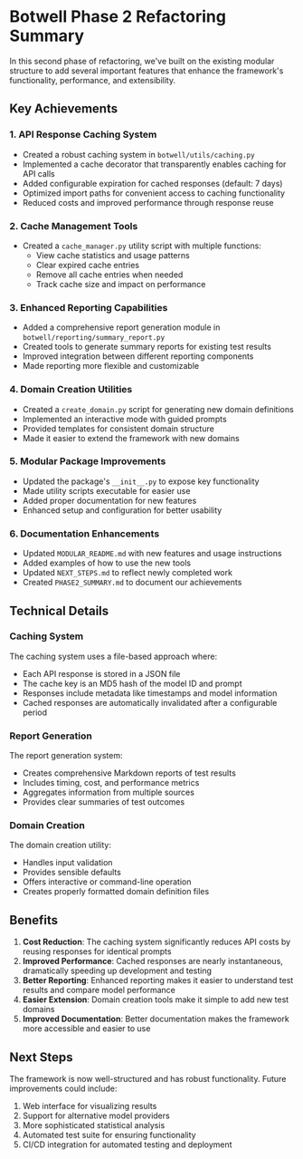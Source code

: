 # Botwell Phase 2 Refactoring Summary

In this second phase of refactoring, we've built on the existing modular structure to add several important features that enhance the framework's functionality, performance, and extensibility.

## Key Achievements

### 1. API Response Caching System
- Created a robust caching system in `botwell/utils/caching.py`
- Implemented a cache decorator that transparently enables caching for API calls
- Added configurable expiration for cached responses (default: 7 days)
- Optimized import paths for convenient access to caching functionality
- Reduced costs and improved performance through response reuse

### 2. Cache Management Tools
- Created a `cache_manager.py` utility script with multiple functions:
  - View cache statistics and usage patterns
  - Clear expired cache entries
  - Remove all cache entries when needed
  - Track cache size and impact on performance

### 3. Enhanced Reporting Capabilities
- Added a comprehensive report generation module in `botwell/reporting/summary_report.py`
- Created tools to generate summary reports for existing test results
- Improved integration between different reporting components
- Made reporting more flexible and customizable

### 4. Domain Creation Utilities
- Created a `create_domain.py` script for generating new domain definitions
- Implemented an interactive mode with guided prompts
- Provided templates for consistent domain structure
- Made it easier to extend the framework with new domains

### 5. Modular Package Improvements
- Updated the package's `__init__.py` to expose key functionality
- Made utility scripts executable for easier use
- Added proper documentation for new features
- Enhanced setup and configuration for better usability

### 6. Documentation Enhancements
- Updated `MODULAR_README.md` with new features and usage instructions
- Added examples of how to use the new tools
- Updated `NEXT_STEPS.md` to reflect newly completed work
- Created `PHASE2_SUMMARY.md` to document our achievements

## Technical Details

### Caching System
The caching system uses a file-based approach where:
- Each API response is stored in a JSON file
- The cache key is an MD5 hash of the model ID and prompt
- Responses include metadata like timestamps and model information
- Cached responses are automatically invalidated after a configurable period

### Report Generation
The report generation system:
- Creates comprehensive Markdown reports of test results
- Includes timing, cost, and performance metrics
- Aggregates information from multiple sources
- Provides clear summaries of test outcomes

### Domain Creation
The domain creation utility:
- Handles input validation
- Provides sensible defaults
- Offers interactive or command-line operation
- Creates properly formatted domain definition files

## Benefits

1. **Cost Reduction**: The caching system significantly reduces API costs by reusing responses for identical prompts
2. **Improved Performance**: Cached responses are nearly instantaneous, dramatically speeding up development and testing
3. **Better Reporting**: Enhanced reporting makes it easier to understand test results and compare model performance
4. **Easier Extension**: Domain creation tools make it simple to add new test domains
5. **Improved Documentation**: Better documentation makes the framework more accessible and easier to use

## Next Steps

The framework is now well-structured and has robust functionality. Future improvements could include:
1. Web interface for visualizing results
2. Support for alternative model providers
3. More sophisticated statistical analysis
4. Automated test suite for ensuring functionality
5. CI/CD integration for automated testing and deployment